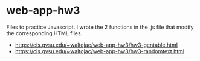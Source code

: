 # web-app-hw3
Files to practice Javascript. I wrote the 2 functions in the .js file that modify the corresponding HTML files. 

* https://cis.gvsu.edu/~waltojac/web-app-hw3/hw3-gentable.html
* https://cis.gvsu.edu/~waltojac/web-app-hw3/hw3-randomtext.html
